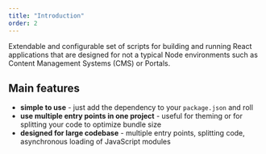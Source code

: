 ```yaml
---
title: "Introduction"
order: 2
---
```


Extendable and configurable set of scripts for building and running React applications that are designed for not a typical Node environments such as Content Management Systems (CMS) or Portals.

## Main features

- **simple to use** - just add the dependency to your `package.json` and roll
- **use multiple entry points in one project** - useful for theming or for splitting your code to optimize bundle size
- **designed for large codebase** - multiple entry points, splitting code, asynchronous loading of JavaScript modules
